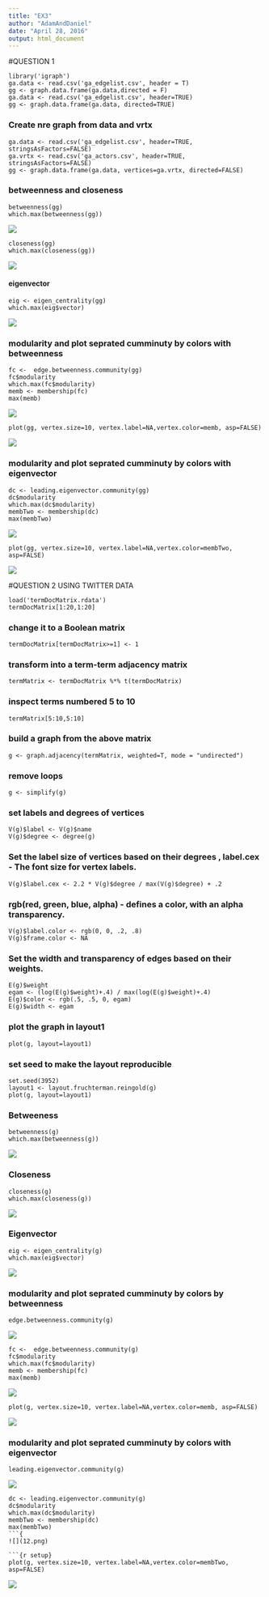```yaml
---
title: "EX3"
author: "AdamAndDaniel"
date: "April 28, 2016"
output: html_document
---
```



#QUESTION 1
```{r setup}
library('igraph')
ga.data <- read.csv('ga_edgelist.csv', header = T)
gg <- graph.data.frame(ga.data,directed = F)
ga.data <- read.csv('ga_edgelist.csv', header=TRUE)
gg <- graph.data.frame(ga.data, directed=TRUE)
```

### Create nre graph from data and vrtx
```{r setup}
ga.data <- read.csv('ga_edgelist.csv', header=TRUE, stringsAsFactors=FALSE)
ga.vrtx <- read.csv('ga_actors.csv', header=TRUE, stringsAsFactors=FALSE)
gg <- graph.data.frame(ga.data, vertices=ga.vrtx, directed=FALSE)
```

### betweenness and closeness
```{r setup}
betweenness(gg)
which.max(betweenness(gg))
```
![](1.png) 
```{r setup}
closeness(gg)
which.max(closeness(gg))
```

![](2.png) 

####  eigenvector 
```{r setup}
eig <- eigen_centrality(gg)
which.max(eig$vector)
```

![](3.png) 
###  modularity and plot seprated cumminuty by colors with betweenness
```{r setup}
fc <-  edge.betweenness.community(gg)
fc$modularity
which.max(fc$modularity)
memb <- membership(fc)
max(memb)
```
![](4.png)

```{r setup}
plot(gg, vertex.size=10, vertex.label=NA,vertex.color=memb, asp=FALSE)
```

![](RplotBetweenness.png) 
### modularity and plot seprated cumminuty by colors with eigenvector
```{r setup}
dc <- leading.eigenvector.community(gg)
dc$modularity 
which.max(dc$modularity)
membTwo <- membership(dc)
max(membTwo)
```
![](5.png)

```{r setup}
plot(gg, vertex.size=10, vertex.label=NA,vertex.color=membTwo, asp=FALSE)
```

![](RplotEigenvector.png) 

#QUESTION 2 USING TWITTER DATA 
```{r setup}
load('termDocMatrix.rdata')
termDocMatrix[1:20,1:20]
```
###  change it to a Boolean matrix
```{r setup}
termDocMatrix[termDocMatrix>=1] <- 1
```
###  transform into a term-term adjacency matrix
```{r setup}
termMatrix <- termDocMatrix %*% t(termDocMatrix)
```
### inspect terms numbered 5 to 10
```{r setup}
termMatrix[5:10,5:10]
```
###  build a graph from the above matrix
```{r setup}
g <- graph.adjacency(termMatrix, weighted=T, mode = "undirected")
```
###  remove loops
```{r setup}
g <- simplify(g)
```
###  set labels and degrees of vertices
```{r setup}
V(g)$label <- V(g)$name
V(g)$degree <- degree(g)
```
###  Set the label size of vertices based on their degrees , label.cex - The font size for vertex labels.
```{r setup}
V(g)$label.cex <- 2.2 * V(g)$degree / max(V(g)$degree) + .2
```
###  rgb(red, green, blue, alpha) - defines a color, with an alpha transparency.
```{r setup}
V(g)$label.color <- rgb(0, 0, .2, .8)
V(g)$frame.color <- NA
```
###  Set the width and transparency of edges based on their weights.
```{r setup}
E(g)$weight
egam <- (log(E(g)$weight)+.4) / max(log(E(g)$weight)+.4)
E(g)$color <- rgb(.5, .5, 0, egam)
E(g)$width <- egam
```
###  plot the graph in layout1
```{r setup}
plot(g, layout=layout1)
```

###  set seed to make the layout reproducible
```{r setup}
set.seed(3952)
layout1 <- layout.fruchterman.reingold(g)
plot(g, layout=layout1)
```
###  Betweeness 
```{r setup}
betweenness(g)
which.max(betweenness(g))
```
![](6.png)
###  Closeness
```{r setup}
closeness(g)
which.max(closeness(g))
```
![](7.png)
###  Eigenvector
```{r setup}
eig <- eigen_centrality(g)
which.max(eig$vector)
```
![](8.png)
###  modularity and plot seprated cumminuty by colors by betweenness
```{r setup}
edge.betweenness.community(g)
```
![](9.png)
```{r setup}
fc <-  edge.betweenness.community(g)
fc$modularity
which.max(fc$modularity)
memb <- membership(fc)
max(memb)
```
![](10.png)

```{r setup}
plot(g, vertex.size=10, vertex.label=NA,vertex.color=memb, asp=FALSE)
```
![](Rplot2Betweenness.png)

###  modularity and plot seprated cumminuty by colors with eigenvector
```{r setup}
leading.eigenvector.community(g)
```
![](11.png)
```{r setup}
dc <- leading.eigenvector.community(g)
dc$modularity 
which.max(dc$modularity)
membTwo <- membership(dc)
max(membTwo)
```{
![](12.png)

```{r setup}
plot(g, vertex.size=10, vertex.label=NA,vertex.color=membTwo, asp=FALSE)
```
![](Rplot2Eignvector.png)




